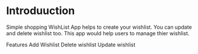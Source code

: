 # Introduuction
Simple shopping WishList App helps to create your wishlist. You can update and delete wishlist too.
This app would help users to manage thier wishlist.

Features
Add Wishlist
Delete wishlist
Update wishlist
